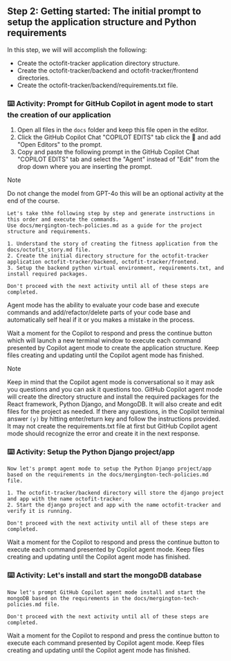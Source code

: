 ## Step 2: Getting started: The initial prompt to setup the application structure and Python requirements

In this step, we will will accomplish the following:
- Create the octofit-tracker application directory structure.
- Create the octofit-tracker/backend and octofit-tracker/frontend directories.
- Create the octofit-tracker/backend/requirements.txt file. 

### :keyboard: Activity: Prompt for GitHub Copilot in agent mode to start the creation of our application

1. Open all files in the `docs` folder and keep this file open in the editor.
2. Click the GitHub Copilot Chat "COPILOT EDITS" tab click the :paperclip: and add "Open Editors" to the prompt.
3. Copy and paste the following prompt in the GitHub Copilot Chat "COPILOT EDITS" tab and select the "Agent" instead of "Edit" from the drop down where you are inserting the prompt.
>[!NOTE]
> Do not change the model from GPT-4o this will be an optional activity at the end of the course.

```text
Let's take thhe following step by step and generate instructions in this order and execute the commands.
Use docs/mergington-tech-policies.md as a guide for the project structure and requirements.

1. Understand the story of creating the fitness application from the docs/octofit_story.md file.
2. Create the initial directory structure for the octofit-tracker application octofit-tracker/backend, octofit-tracker/frontend.
3. Setup the backend python virtual environment, requirements.txt, and install required packages.

Don't proceed with the next activity until all of these steps are completed.
```

Agent mode has the ability to evaluate your code base and execute commands and add/refactor/delete parts of your code base and automatically self heal if it or you makes a mistake in the process.

Wait a moment for the Copilot to respond and press the continue button which will launch a new terminal window to execute each command presented by Copilot agent mode to create the application structure.
Keep files creating and updating until the Copilot agent mode has finished.

> [!NOTE]
> Keep in mind that the Copilot agent mode is conversational so it may ask you questions and you can ask it questions too.
> GitHub Copilot agent mode will create the directory structure and install the required packages for the React framework, Python Django, and MongoDB. It will also create and edit files for the project as needed.
> If there any questions, in the Copilot terminal answer `(y)` by hitting enter/return key and follow the instructions provided.
> It may not create the requirements.txt file at first but GitHub Copilot agent mode should recognize the error and create it in the next response.

### :keyboard: Activity: Setup the Python Django project/app

```text
Now let's prompt agent mode to setup the Python Django project/app based on the requirements in the docs/mergington-tech-policies.md file.

1. The octofit-tracker/backend directory will store the django project and app with the name octofit-tracker.
2. Start the django project and app with the name octofit-tracker and verify it is running.

Don't proceed with the next activity until all of these steps are completed.
```

Wait a moment for the Copilot to respond and press the continue button to execute each command presented by Copilot agent mode.
Keep files creating and updating until the Copilot agent mode has finished.

### :keyboard: Activity: Let's install and start the mongoDB database

```text
Now let's prompt GitHub Copilot agent mode install and start the mongoDB based on the requirements in the docs/mergington-tech-policies.md file.

Don't proceed with the next activity until all of these steps are completed.
```

Wait a moment for the Copilot to respond and press the continue button to execute each command presented by Copilot agent mode.
Keep files creating and updating until the Copilot agent mode has finished.
